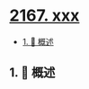# [2167. xxx](https://github.com/Tdahuyou/TNotes.leetcode/tree/main/notes/2167.%20xxx)

<!-- region:toc -->

- [1. 📝 概述](#1--概述)

<!-- endregion:toc -->

## 1. 📝 概述
